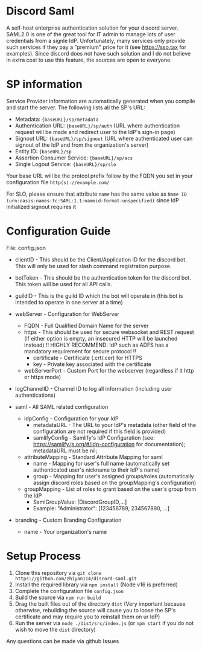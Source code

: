 # Discord Saml
A self-host enterprise authentication solution for your discord server. SAML2.0 is one of the great tool for IT admin to manage lots of user credentials from a signle IdP. Unfortunately, many services only provide such services if they pay a "premium" price for it (see https://sso.tax for examples). Since discord does not have such solution and I do not believe in extra cost to use this feature, the sources are open to everyone.

# SP information
Service Provider information are automatically generated when you compile and start the server. The following lists all the SP's URL:
* Metadata: `{baseURL}/sp/metadata`
* Authentication URL: `{baseURL}/sp/auth` (URL where authentication request will be made and redirect user to the IdP's sign-in page)
* Signout URL: `{baseURL}/sp/signout` (URL where authenticated user can signout of the IdP and from the organization's server)
* Entity ID: `{baseURL}/sp`
* Assertion Consumer Service: `{baseURL}/sp/acs`
* Single Logout Service: `{baseURL}/sp/slo`

Your base URL will be the protcol prefix follow by the FQDN you set in your configuration file `http(s)://example.com/`

For SLO, please ensure that attribute `name` has the same value as `Name ID (urn:oasis:names:tc:SAML:1.1:nameid-format:unspecified)` since IdP initialized signout requires it


# Configuration Guide
File: config.json
* clientID - This should be the Client/Application ID for the discord bot. This will only be used for slash command registration purpose.
* botToken - This should be the authentication token for the discord bot. This token will be used for all API calls.
* guildID - This is the guild ID which the bot will operate in (this bot is intended to operate in one server at a time) 
* webServer - Configuration for WebServer
    * FQDN - Full Qualified Domain Name for the server
    * https - This should be used for secure websocket and REST request (if either option is empty, an insecured HTTP will be launched instead) !! HIGHLY RECOMMEND: IdP such as ADFS has a mandatory requirement for secure protocol !!
        * certificate - Certificate (.crt/.cer) for HTTPS
        * key - Private key associated with the certificate
    * webServerPort - Custom Port for the webserver (regardless if it http or https mode)
* logChannelID - Channel ID to log all information (including user authentications)
* saml - All SAML related configuration
    * idpConfig - Configuration for your IdP 
        * metadataURL - The URL to your IdP's metadata (other field of the configuration are not required if this field is provided)
        * samlifyConfig - Samlify's IdP Configuration (see: https://samlify.js.org/#/idp-configuration for documentation); metadataURL must be nil;
    * attributeMapping - Standard Attribute Mapping for saml
        * name - Mapping for user's full name (automatically set authenticated user's nickname to their IdP's name)
        * group - Mapping for user's assigned groups/roles (automatically assign discord roles based on the groupMapping's configuration)
    * groupMapping - List of roles to grant based on the user's group from the IdP
        * SamlGroupValue: [DiscordGroupID,...]
        * Example: "Administrator": [123456789, 234567890, ...]

* branding - Custom Branding Configuration
    * name - Your organization's name


# Setup Process
1. Clone this repository via `git clone https://github.com/zhiyan114/discord-saml.git`
2. Install the required library via `npm install` (Node v16 is preferred)
3. Complete the configuration file `config.json`
4. Build the source via `npm run build`
5. Drag the built files out of the directory `dist` (Very important because otherwise, rebuilding the source will cause you to loose the SP's certificate and may require you to reinstall them on ur IdP)
6. Run the server via `node ./dist/src/index.js` (or `npm start` if you do not wish to move the `dist` directory)

Any questions can be made via github Issues